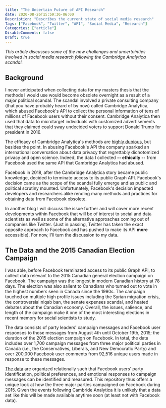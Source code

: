 ```yaml
---
title: "The Uncertain Future of API Research"
date: 2020-08-26T15:59:36-06:00
Description: "Describes the current state of social media research"
Tags: ["Facebook", "Twitter", "API", "Social Media", "Research"]
Categories: ["article"]
DisableComments: false
Draft: true
---
```


*This article discusses some of the new challenges and uncertainties involved in social media research following the Cambridge Analytica scandal.*

## Background

I never anticipated when collecting data for my masters thesis that the methods I would use would become obsolete overnight as a result of a major political scandal. The scandal involved a private consulting company (that you have probably heard of by now) called Cambridge Analytica, which abused Facebook's API to collect the personal information of tens of millions of Facebook users without their consent. Cambridge Analytica then used that data to microtarget individuals with customized advertisements that they claimed could sway undecided voters to support Donald Trump for president in 2016. 

The efficacy of Cambridge Analytica's methods are [highly dubious](), but besides the point. In abusing Facebook's API the company sparked an international conversation about data privacy that regrettably dichotomized privacy and open science. Indeed, the data I collected **-- ethically --** from Facebook used the same API that Cambridge Analytica had abused. 

Facebook in 2018, after the Cambridge Analytica story became public knowledge, decided to terminate access to its public Graph API. Facebook's decision came as the scope of the scandal fully emerge and as public and political scrutiny mounted. Unfortunately, Facebook's decision impacted developers and researchers alike rending many methods and practices for obtaining data from Facebook obsolete.  

In another blog I will discuss the issue further and will cover more recent developments within Facebook that will be of interest to social and data scientists as well as some of the alternative approaches coming out of companies like Twitter. (Just in passing, Twitter has taken the exact opposite approach to Facebook and has pushed to make its API **more** accessible). For now, I'll turn the discussion to my data.

## The Data and the 2015 Canadian Election Campaign
 
I was able, before Facebook terminated access to its public Graph API, to collect data relevant to the 2015 Canadian general election campaign on Facebook. The campaign was the longest in modern Canadian history at 78 days. The election was also salient to Canadians who turned out to vote in the highest numbers seen in Canada since the 1990s. The campaign touched on multiple high profile issues including the Syrian migration crisis, the controversial niqab ban, the senate expenses scandal, and heated debates about the Canadian economy. Overall, the issues, salience, and length of the campaign make it one of the most interesting elections in recent memory for social scientists to study. 

The data consists of party leaders' campaign messages and Facebook user responses to those messages from August 4th until October 19th, 2015; the duration of the 2015 election campaign on Facebook. In total, the data includes over 1,700 campaign messages from three major political parties in Canada (i.e., the Conservatives, Liberals, and New Democratic Party) and over 200,000 Facebook user comments from 92,516 unique users made in response to these messages.

[The data](https://github.com/Lucas-Czarnecki/Facebook_Canada2015) are organized relationally such that Facebook users’ party identification, political preferences, and emotional responses to campaign messages can be identified and measured. This repository thus offers a unique look at how the three major parties campaigned on Facebook during 2015. Given the events following Cambride Analytica it is unlikely that a data set like this will be made available anytime soon (at least not with Facebook data).

